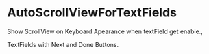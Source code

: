 # AutoScrollViewForTextFields


Show ScrollView on Keyboard Apearance when textField get enable.,

TextFields with Next and Done Buttons.

